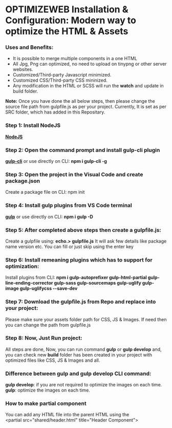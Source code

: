 <!--
Created By: Suyog Navgale
"version": "1.1.0",
"description": "Modern way to optimize static HTML and Assets",
"license": "ISC"
-->

# OPTIMIZEWEB Installation & Configuration: Modern way to optimize the HTML & Assets

### Uses and Benefits:

- It is possible to merge multiple components in a one HTML
- All Jpg, Png can optimized, no need to upload on tinypng or other server websites.
- Customized/Third-party Javascript minimized.
- Customized CSS/Third-party CSS mininized.
- Any modification in the HTML or SCSS will run the **watch** and update in build folder.

**Note:** Once you have done the all below steps, then please change the source file path from gulpfile.js as per your project.
Currently, It is set as per SRC folder, which has added in this Repositary.

### Step 1: Install NodeJS

**[NodeJS](https://nodejs.org/en/)**

### Step 2: Open the command prompt and install gulp-cli plugin

**[gulp-cli](https://www.npmjs.com/package/gulp-cli)** or use directly on CLI: **npm i gulp-cli -g**

### Step 3: Open the project in the Visual Code and create package.json

Create a package file on CLI: npm init

### Step 4: Install gulp plugins from VS Code terminal

**[gulp](https://www.npmjs.com/package/gulp)** or use directly on CLI: **npm i gulp -D**

### Step 5: After completed above steps then create a gulpfile.js:

Create a gulpfile using: **echo.> gulpfile.js**
It will ask few details like package name version etc. You can fill or just skip using the enter key

### Step 6: Install remeaning plugins which has to support for optimization:

Install plugins from CLI: **npm i gulp-autoprefixer gulp-html-partial gulp-line-ending-corrector gulp-sass gulp-sourcemaps gulp-uglify gulp-image gulp-uglifycss --save-dev**

### Step 7: Download the gulpfile.js from Repo and replace into your project:

Please make sure your assets folder path for CSS, JS & Images. If need then you can change the path from gulpfile.js

### Step 8: Now, Just Run project:

All steps are done, Now, you can run command **gulp** or **gulp develop** and,
you can check new **build** folder has been created in your project with optimized files like CSS, JS & Images and all.

### Difference between **gulp** and **gulp develop** CLI command:

**gulp develop**: if you are not required to optimize the images on each time.
**gulp**: optimize the images on each time.

### How to make partial component

You can add any HTML file into the parent HTML using the <br>
\<partial src="shared/header.html" title="Header Component"></partial>
